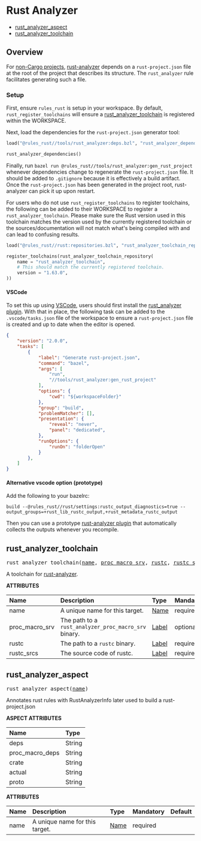 <!-- Generated with Stardoc: http://skydoc.bazel.build -->
# Rust Analyzer

* [rust_analyzer_aspect](#rust_analyzer_aspect)
* [rust_analyzer_toolchain](#rust_analyzer_toolchain)


## Overview

For [non-Cargo projects](https://rust-analyzer.github.io/manual.html#non-cargo-based-projects),
[rust-analyzer](https://rust-analyzer.github.io/) depends on a `rust-project.json` file at the
root of the project that describes its structure. The `rust_analyzer` rule facilitates generating
such a file.

### Setup

First, ensure `rules_rust` is setup in your workspace. By default, `rust_register_toolchains` will
ensure a [rust_analyzer_toolchain](#rust_analyzer_toolchain) is registered within the WORKSPACE.

Next, load the dependencies for the `rust-project.json` generator tool:

```python
load("@rules_rust//tools/rust_analyzer:deps.bzl", "rust_analyzer_dependencies")

rust_analyzer_dependencies()
```

Finally, run `bazel run @rules_rust//tools/rust_analyzer:gen_rust_project`
whenever dependencies change to regenerate the `rust-project.json` file. It
should be added to `.gitignore` because it is effectively a build artifact.
Once the `rust-project.json` has been generated in the project root,
rust-analyzer can pick it up upon restart.

For users who do not use `rust_register_toolchains` to register toolchains, the following can be added
to their WORKSPACE to register a `rust_analyzer_toolchain`. Please make sure the Rust version used in
this toolchain matches the version used by the currently registered toolchain or the sources/documentation
will not match what's being compiled with and can lead to confusing results.

```python
load("@rules_rust//rust:repositories.bzl", "rust_analyzer_toolchain_repository")

register_toolchains(rust_analyzer_toolchain_repository(
    name = "rust_analyzer_toolchain",
    # This should match the currently registered toolchain.
    version = "1.63.0",
))
```

#### VSCode

To set this up using [VSCode](https://code.visualstudio.com/), users should first install the
[rust_analyzer plugin](https://marketplace.visualstudio.com/items?itemName=matklad.rust-analyzer).
With that in place, the following task can be added to the `.vscode/tasks.json` file of the workspace
to ensure a `rust-project.json` file is created and up to date when the editor is opened.

```json
{
    "version": "2.0.0",
    "tasks": [
        {
            "label": "Generate rust-project.json",
            "command": "bazel",
            "args": [
                "run",
                "//tools/rust_analyzer:gen_rust_project"
            ],
            "options": {
                "cwd": "${workspaceFolder}"
            },
            "group": "build",
            "problemMatcher": [],
            "presentation": {
                "reveal": "never",
                "panel": "dedicated",
            },
            "runOptions": {
                "runOn": "folderOpen"
            }
        },
    ]
}
```

#### Alternative vscode option (prototype)

Add the following to your bazelrc:
```
build --@rules_rust//rust/settings:rustc_output_diagnostics=true --output_groups=+rust_lib_rustc_output,+rust_metadata_rustc_output
```

Then you can use a prototype [rust-analyzer plugin](https://marketplace.visualstudio.com/items?itemName=MattStark.bazel-rust-analyzer) that automatically collects the outputs whenever you recompile.



<a id="rust_analyzer_toolchain"></a>

## rust_analyzer_toolchain

<pre>
rust_analyzer_toolchain(<a href="#rust_analyzer_toolchain-name">name</a>, <a href="#rust_analyzer_toolchain-proc_macro_srv">proc_macro_srv</a>, <a href="#rust_analyzer_toolchain-rustc">rustc</a>, <a href="#rust_analyzer_toolchain-rustc_srcs">rustc_srcs</a>)
</pre>

A toolchain for [rust-analyzer](https://rust-analyzer.github.io/).

**ATTRIBUTES**


| Name  | Description | Type | Mandatory | Default |
| :------------- | :------------- | :------------- | :------------- | :------------- |
| <a id="rust_analyzer_toolchain-name"></a>name |  A unique name for this target.   | <a href="https://bazel.build/concepts/labels#target-names">Name</a> | required |  |
| <a id="rust_analyzer_toolchain-proc_macro_srv"></a>proc_macro_srv |  The path to a `rust_analyzer_proc_macro_srv` binary.   | <a href="https://bazel.build/concepts/labels">Label</a> | optional |  `None`  |
| <a id="rust_analyzer_toolchain-rustc"></a>rustc |  The path to a `rustc` binary.   | <a href="https://bazel.build/concepts/labels">Label</a> | required |  |
| <a id="rust_analyzer_toolchain-rustc_srcs"></a>rustc_srcs |  The source code of rustc.   | <a href="https://bazel.build/concepts/labels">Label</a> | required |  |


<a id="rust_analyzer_aspect"></a>

## rust_analyzer_aspect

<pre>
rust_analyzer_aspect(<a href="#rust_analyzer_aspect-name">name</a>)
</pre>

Annotates rust rules with RustAnalyzerInfo later used to build a rust-project.json

**ASPECT ATTRIBUTES**


| Name | Type |
| :------------- | :------------- |
| deps| String |
| proc_macro_deps| String |
| crate| String |
| actual| String |
| proto| String |


**ATTRIBUTES**


| Name  | Description | Type | Mandatory | Default |
| :------------- | :------------- | :------------- | :------------- | :------------- |
| <a id="rust_analyzer_aspect-name"></a>name |  A unique name for this target.   | <a href="https://bazel.build/concepts/labels#target-names">Name</a> | required |  |


